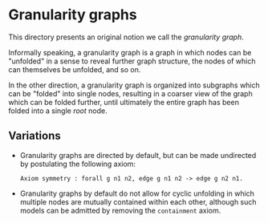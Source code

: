 # Granularity graphs

This directory presents an original notion we call the *granularity graph*.

Informally speaking, a granularity graph is a graph in which nodes can be
"unfolded" in a sense to reveal further graph structure, the nodes of which can
themselves be unfolded, and so on.

In the other direction, a granularity graph is organized into subgraphs which
can be "folded" into single nodes, resulting in a coarser view of the graph
which can be folded further, until ultimately the entire graph has been folded
into a single *root* node.

## Variations

- Granularity graphs are directed by default, but can be made undirected by
  postulating the following axiom:

  ```coq
  Axiom symmetry : forall g n1 n2, edge g n1 n2 -> edge g n2 n1.
  ```
- Granularity graphs by default do not allow for cyclic unfolding in which
  multiple nodes are mutually contained within each other, although such models
  can be admitted by removing the `containment` axiom.
